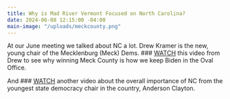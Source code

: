 ```yaml
---
title: Why is Mad River Vermont Focused on North Carolina?
date: 2024-06-08 12:15:00 -04:00
main-image: "/uploads/meckcounty.png"
---
```


At our June meeting we talked about NC a lot. Drew Kramer is the new, young chair of the Mecklenburg (Meck) Dems. ### [WATCH](https://youtu.be/WphlJYDeRV8) this video from Drew to see why winning Meck County is how we keep Biden in the Oval Office.
   
And ### [WATCH](https://youtu.be/nPg_Q0TD1Vk) another video about the overall importance of NC from the youngest state democracy chair in the country, Anderson Clayton.  